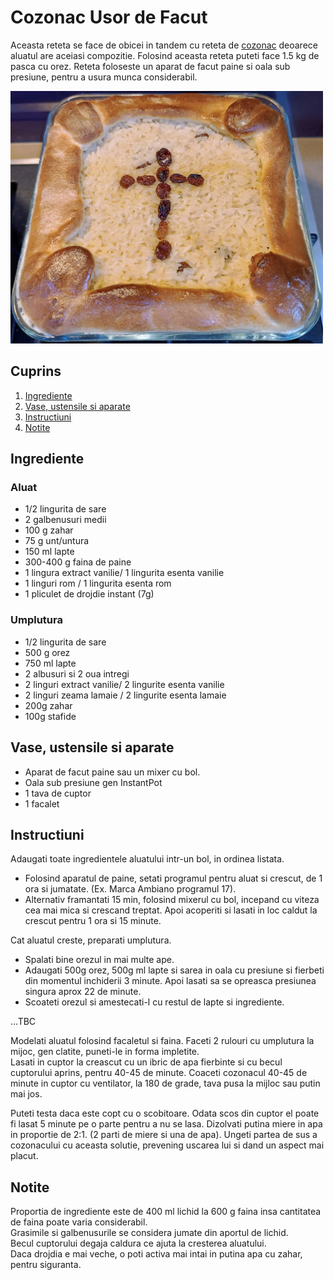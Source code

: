 # Cozonac Usor de Facut

Aceasta reteta se face de obicei in tandem cu reteta de [cozonac](../cozonac-usor) deoarece aluatul are aceiasi compozitie.
Folosind aceasta reteta puteti face 1.5 kg de pasca cu orez.
Reteta foloseste un aparat de facut paine si oala sub presiune, pentru a usura munca considerabil.  

![Cozonac](./pasca-orez.jpg)

## Cuprins

1. [Ingrediente](#ingrediente)
2. [Vase, ustensile si aparate](#vase-ustensile-aparate)
3. [Instructiuni](#instructiuni)
4. [Notite](#notite)

<a id="ingrediente"></a>

## Ingrediente

### Aluat

- 1/2 lingurita de sare
- 2 galbenusuri medii
- 100 g zahar
- 75 g unt/untura
- 150 ml lapte
- 300-400 g faina de paine
- 1 lingura extract vanilie/ 1 lingurita esenta vanilie
- 1 linguri rom / 1 lingurita esenta rom
- 1 pliculet de drojdie instant (7g)

### Umplutura

- 1/2 lingurita de sare
- 500 g orez
- 750 ml lapte
- 2 albusuri si 2 oua intregi
- 2 linguri extract vanilie/ 2 lingurite esenta vanilie
- 2 linguri zeama lamaie / 2 lingurite esenta lamaie
- 200g zahar
- 100g stafide


<a id="vase-ustensile-aparate"></a>

## Vase, ustensile si aparate

- Aparat de facut paine sau un mixer cu bol.
- Oala sub presiune gen InstantPot
- 1 tava de cuptor
- 1 facalet

<a id="instructiuni"></a>

## Instructiuni

Adaugati toate ingredientele aluatului intr-un bol, in ordinea listata.

- Folosind aparatul de paine, setati programul pentru aluat si crescut, de 1 ora si jumatate. (Ex. Marca Ambiano programul 17).
- Alternativ framantati 15 min, folosind mixerul cu bol, incepand cu viteza cea mai mica si crescand treptat. Apoi acoperiti si lasati in loc caldut la crescut pentru 1 ora si 15 minute.

Cat aluatul creste, preparati umplutura.

 - Spalati bine orezul in mai multe ape.
 - Adaugati 500g orez, 500g ml lapte si sarea in oala cu presiune si fierbeti din momentul inchiderii 3 minute. Apoi lasati sa se opreasca presiunea singura aprox 22 de minute.
 - Scoateti orezul si amestecati-l cu restul de lapte si ingrediente.

 ...TBC

Modelati aluatul folosind facaletul si faina. Faceti 2 rulouri cu umplutura la mijoc, gen clatite, puneti-le in forma impletite.  
Lasati in cuptor la creascut cu un ibric de apa fierbinte si cu becul cuptorului aprins, pentru 40-45 de minute.
Coaceti cozonacul 40-45 de minute in cuptor cu ventilator, la 180 de grade, tava pusa la mijloc sau putin mai jos.

Puteti testa daca este copt cu o scobitoare. Odata scos din cuptor el poate fi lasat 5 minute pe o parte pentru a nu se lasa.
Dizolvati putina miere in apa in proportie de 2:1. (2 parti de miere si una de apa). Ungeti partea de sus a cozonacului cu aceasta solutie, prevening uscarea lui si dand un aspect mai placut.

<a id="notite"></a>

## Notite

Proportia de ingrediente este de 400 ml lichid la 600 g faina insa cantitatea de faina poate varia considerabil.  
Grasimile si galbenusurile se considera jumate din aportul de lichid.  
Becul cuptorului degaja caldura ce ajuta la cresterea aluatului.  
Daca drojdia e mai veche, o poti activa mai intai in putina apa cu zahar, pentru siguranta.
